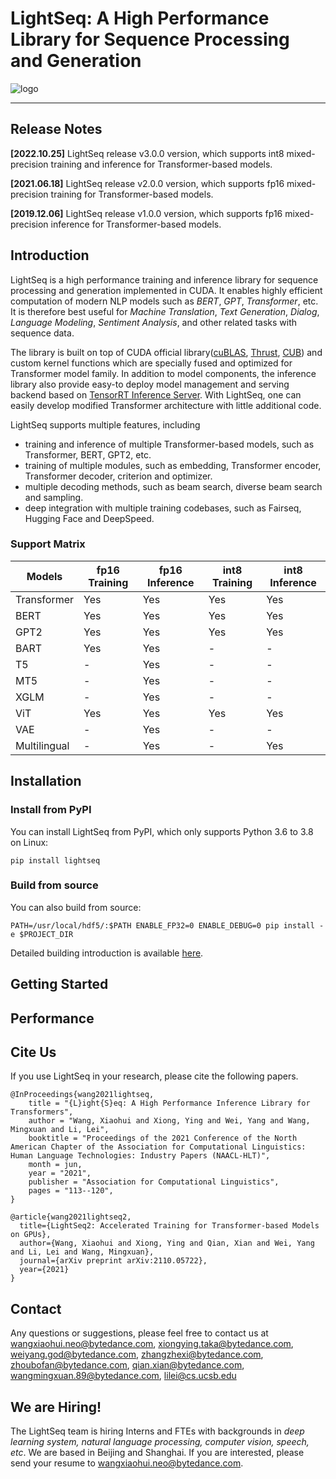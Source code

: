 # LightSeq: A High Performance Library for Sequence Processing and Generation

![logo](./docs/inference/images/logo.png)

---

## Release Notes
**[2022.10.25]** LightSeq release v3.0.0 version, which supports int8 mixed-precision training and inference for Transformer-based models.

**[2021.06.18]** LightSeq release v2.0.0 version, which supports fp16 mixed-precision training for Transformer-based models.

**[2019.12.06]** LightSeq release v1.0.0 version, which supports fp16 mixed-precision inference for Transformer-based models.

## Introduction
LightSeq is a high performance training and inference library for sequence processing and generation implemented in CUDA.
It enables highly efficient computation of modern NLP models such as *BERT*, *GPT*, *Transformer*, etc.
It is therefore best useful for *Machine Translation*, *Text Generation*, *Dialog*, *Language Modeling*, *Sentiment Analysis*, and other related tasks with sequence data.

The library is built on top of CUDA official
library([cuBLAS](https://docs.nvidia.com/cuda/cublas/index.html),
[Thrust](https://docs.nvidia.com/cuda/thrust/index.html), [CUB](http://nvlabs.github.io/cub/)) and
custom kernel functions which are specially fused and optimized for Transformer model family. In
addition to model components, the inference library also provide easy-to deploy model management and serving backend based on
[TensorRT Inference
Server](https://docs.nvidia.com/deeplearning/sdk/inference-server-archived/tensorrt_inference_server_120/tensorrt-inference-server-guide/docs/quickstart.html).
With LightSeq, one can easily develop modified Transformer architecture with little additional code.

LightSeq supports multiple features, including
* training and inference of multiple Transformer-based models, such as Transformer, BERT, GPT2, etc.
* training of multiple modules, such as embedding, Transformer encoder, Transformer decoder, criterion and optimizer.
* multiple decoding methods, such as beam search, diverse beam search and sampling.
* deep integration with multiple training codebases, such as Fairseq, Hugging Face and DeepSpeed.

### Support Matrix
|    Models    | fp16 Training | fp16 Inference | int8 Training | int8 Inference |
| ------------ | ------------- | -------------- | ------------- | -------------- |
| Transformer  | Yes           | Yes            | Yes           | Yes            |
| BERT         | Yes           | Yes            | Yes           | Yes            |
| GPT2         | Yes           | Yes            | Yes           | Yes            |
| BART         | Yes           | Yes            | -             | -              |
| T5           | -             | Yes            | -             | -              |
| MT5          | -             | Yes            | -             | -              |
| XGLM         | -             | Yes            | -             | -              |
| ViT          | Yes           | Yes            | Yes           | Yes            |
| VAE          | -             | Yes            | -             | -              |
| Multilingual | -             | Yes            | -             | Yes            |

## Installation
### Install from PyPI
You can install LightSeq from PyPI, which only supports Python 3.6 to 3.8 on Linux:
```shell
pip install lightseq
```

### Build from source
You can also build from source:
```shell
PATH=/usr/local/hdf5/:$PATH ENABLE_FP32=0 ENABLE_DEBUG=0 pip install -e $PROJECT_DIR
```

Detailed building introduction is available [here](docs/inference/build.md).

## Getting Started

## Performance

## Cite Us
If you use LightSeq in your research, please cite the following papers.

```
@InProceedings{wang2021lightseq,
    title = "{L}ight{S}eq: A High Performance Inference Library for Transformers",
    author = "Wang, Xiaohui and Xiong, Ying and Wei, Yang and Wang, Mingxuan and Li, Lei",
    booktitle = "Proceedings of the 2021 Conference of the North American Chapter of the Association for Computational Linguistics: Human Language Technologies: Industry Papers (NAACL-HLT)",
    month = jun,
    year = "2021",
    publisher = "Association for Computational Linguistics",
    pages = "113--120",
}

@article{wang2021lightseq2,
  title={LightSeq2: Accelerated Training for Transformer-based Models on GPUs},
  author={Wang, Xiaohui and Xiong, Ying and Qian, Xian and Wei, Yang and Li, Lei and Wang, Mingxuan},
  journal={arXiv preprint arXiv:2110.05722},
  year={2021}
}
```

## Contact
Any questions or suggestions, please feel free to contact us at
wangxiaohui.neo@bytedance.com, xiongying.taka@bytedance.com, weiyang.god@bytedance.com, zhangzhexi@bytedance.com, zhoubofan@bytedance.com, qian.xian@bytedance.com, wangmingxuan.89@bytedance.com, lilei@cs.ucsb.edu

## We are Hiring!
The LightSeq team is hiring Interns and FTEs with backgrounds in *deep learning system, natural language processing, computer vision, speech, etc*.
We are based in Beijing and Shanghai. If you are interested, please send your resume to wangxiaohui.neo@bytedance.com.

